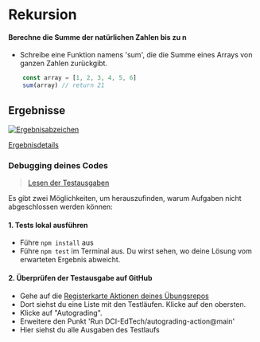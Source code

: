 # Rekursion

#### Berechne die Summe der natürlichen Zahlen bis zu n
* Schreibe eine Funktion namens 'sum', die die Summe eines Arrays von ganzen Zahlen zurückgibt.


```javascript
    const array = [1, 2, 3, 4, 5, 6]
    sum(array) // return 21
```
[//]: # (autograding info start)
## Ergebnisse
  [![Ergebnisabzeichen](../../blob/badges/.github/badges/autograding/badge.svg)](https://github.com/DigitalCareerInstitute/PB-Functions-Recursion/actions)
  
  [Ergebnisdetails](https://github.com/DigitalCareerInstitute/PB-Functions-Recursion/actions)
  
  ### Debugging deines Codes
  > [Lesen der Testausgaben](https://github.com/DCI-EdTech/autograding-setup/wiki/Reading-test-outputs)
  
  Es gibt zwei Möglichkeiten, um herauszufinden, warum Aufgaben nicht abgeschlossen werden können:
  #### 1. Tests lokal ausführen
  - Führe `npm install` aus
  - Führe `npm test` im Terminal aus. Du wirst sehen, wo deine Lösung vom erwarteten Ergebnis abweicht.
  
  #### 2. Überprüfen der Testausgabe auf GitHub
  - Gehe auf die [Registerkarte Aktionen deines Übungsrepos](https://github.com/DigitalCareerInstitute/PB-Functions-Recursion/actions)
  - Dort siehst du eine Liste mit den Testläufen. Klicke auf den obersten.
  - Klicke auf "Autograding".
  - Erweitere den Punkt 'Run DCI-EdTech/autograding-action@main'
  - Hier siehst du alle Ausgaben des Testlaufs
[//]: # (autograding info end)